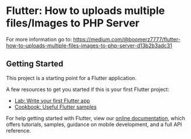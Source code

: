 # Flutter: How to uploads multiple files/Images to PHP Server
For more information go to: https://medium.com/@boomerz7777/flutter-how-to-uploads-multiple-files-images-to-php-server-d13b2b3adc31

## Getting Started

This project is a starting point for a Flutter application.

A few resources to get you started if this is your first Flutter project:

- [Lab: Write your first Flutter app](https://flutter.dev/docs/get-started/codelab)
- [Cookbook: Useful Flutter samples](https://flutter.dev/docs/cookbook)

For help getting started with Flutter, view our
[online documentation](https://flutter.dev/docs), which offers tutorials,
samples, guidance on mobile development, and a full API reference.
